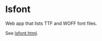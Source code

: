 
# lsfont

Web app that lists TTF and WOFF font files.

See [lsfont.html](http://torinak.com/font/lsfont.html).
